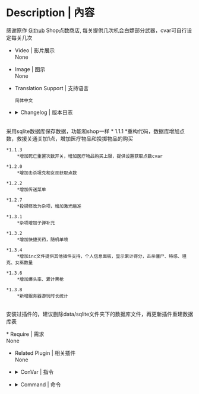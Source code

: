 # Description | 內容
感谢原作 [Github](https://github.com/NanakaNeko/l4d2_plugins_coop/blob/main/scripting/shop.sp "Github")
Shop点数商店, 每关提供几次机会白嫖部分武器，cvar可自行设定每关几次

* Video | 影片展示
<br>None

* Image | 图示
<br>None

* Translation Support | 支持语言
	```
	简体中文
	```

* <details><summary>Changelog | 版本日志</summary>
<br>采用sqlite数据库保存数据，功能和shop一样
	*  1.1.1
		*重构代码，数据库增加点数，救援关通关加1点，增加医疗物品和投掷物品的购买
	
	*1.1.3
		*增加死亡重置次数开关，增加医疗物品购买上限，提供设置获取点数cvar
		
	*1.2.0
		*增加击杀坦克和女巫获取点数
		
	*1.2.2
		*增加传送菜单
		
	*1.2.7
		*投掷修改为杂项，增加激光瞄准
		
	*1.3.1
		*杂项增加子弹补充
		
	*1.3.2
		*增加快捷买药，随机单喷
		
	*1.3.4
		*增加inc文件提供其他插件支持，个人信息面板，显示累计得分，击杀僵尸、特感、坦克、女巫数量
		
	*1.3.6
		*增加爆头率、累计黑枪
		
	*1.3.8
		*新增服务器游玩时长统计
<br>安装过插件的，建议删除data/sqlite文件夹下的数据库文件，再更新插件重建数据库表
</details>
* Require | 需求
<br>None

* Related Plugin | 相关插件
<br>None

* <details><summary>ConVar | 指令</summary>
	* cfg/sourcemod/shop.cfg
	```php
		// 救援通关获得的点数
		// Default: "2"
		// Minimum: "0.000000"
		//l4d2_get_point "5"
		
		// 击杀坦克或者女巫获得的点数
		// Default: "1"
		// Minimum: "0.000000"
		//l4d2_get_point_kill "2"
		
		// 补充子弹的最小间隔时间,小于0.0关闭功能
		// Default: "180.0"
		//l4d2_give_ammo_time "180.0"
		
		// 获取点数上限
		// Default: "5"
		// Minimum: "0.000000"
		//l4d2_max_point "20"
		
		// 玩家每回合传送使用次数.
		// Default: "2"
		// Minimum: "0.000000"
		//l4d2_max_transmit "2"
		
		// 医疗物品购买开关 开:1 关:0
		// Default: "1"
		// Minimum: "0.000000"
		// Maximum: "1.000000"
		//l4d2_medical_enable "1"
		
		// 玩家死亡后是否重置白嫖武器次数 开:1 关:0
		// Default: "0"
		// Minimum: "0.000000"
		// Maximum: "1.000000"
		//l4d2_reset_buy "0"
		
		// 商店开关 开:0 关:1
		// Default: "0"
		// Minimum: "0.000000"
		// Maximum: "1.000000"
		//l4d2_shop_disable "0"
		
		// 传送开关 开:1 关:0
		// Default: "1"
		// Minimum: "0.000000"
		// Maximum: "1.000000"
		//l4d2_transmit_enable "1"
		
		// 每关单人可用白嫖武器上限
		// Default: "2"
		// Minimum: "0.000000"
		//l4d2_weapon_number "2"
	```
</details>

* <details><summary>Command | 命令</summary>
	```php
		sm_shop | 开关商店
		sm_b \ sm_buy \sm_rpg | 商店菜单
		sm_rank | 个人数据
		sm_tp | 传送菜单
		sm_ammo | 补充子弹
		sm_chr | 快速选铁喷
		sm_pum | 快速选木喷
		sm_smg | 快速选smg
		sm_uzi | 快速选uzi
		sm_pilll | 快速买药
		sm_pen | 快速随机一把单喷
	```
</details>